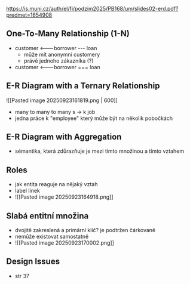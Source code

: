 https://is.muni.cz/auth/el/fi/podzim2025/PB168/um/slides02-erd.pdf?predmet=1654908
## One-To-Many Relationship (1-N)
- customer <---borrower --- loan
	- může mít anonymní customery
	- právě jednoho zákazníka (?)
- customer <---borrower === loan
## E-R Diagram with a Ternary Relationship
![[Pasted image 20250923161819.png | 600]]
- many to many to many
s -> k job
- jedna práce k "employee" který může být na několik pobočkách
## E-R Diagram with Aggregation
- sémantika, která zdůrazňuje je mezi tímto množinou a tímto vztahem
## Roles
- jak entita reaguje na nějaký vztah
- label linek
- ![[Pasted image 20250923164918.png]]
## Slabá entitní množina
- dvojitě zakreslená a primární klíč? je podtržen čárkovaně
- nemůže existovat samostatně
- ![[Pasted image 20250923170002.png]]
## Design Issues
- str 37

